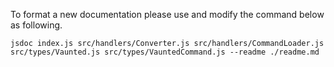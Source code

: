 To format a new documentation please use and modify the command below as following.

```
jsdoc index.js src/handlers/Converter.js src/handlers/CommandLoader.js src/types/Vaunted.js src/types/VauntedCommand.js --readme ./readme.md
```